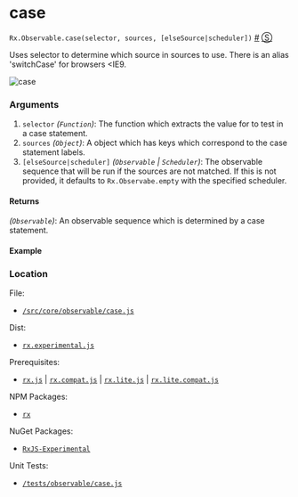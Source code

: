 # case
`Rx.Observable.case(selector, sources, [elseSource|scheduler])`
<a href="#rxobservablecaseselector-sources-elsesourcescheduler">#</a> [&#x24C8;](https://github.com/Reactive-Extensions/RxJS/blob/master/src/core/linq/observable/case.js "View in source") 

Uses selector to determine which source in sources to use.  There is an alias 'switchCase' for browsers <IE9.

![case](https://github.com/Netflix/RxJava/wiki/images/rx-operators/switchCase.png)

### Arguments
1. `selector` *(`Function`)*: The function which extracts the value for to test in a case statement.
2. `sources` *(`Object`)*: A object which has keys which correspond to the case statement labels.
3. `[elseSource|scheduler]` *(`Observable` | `Scheduler`)*: The observable sequence that will be run if the sources are not matched. If this is not provided, it defaults to `Rx.Observabe.empty` with the specified scheduler.

#### Returns
*(`Observable`)*: An observable sequence which is determined by a case statement. 

#### Example

[](http://jsbin.com/wupuz/4/embed?js,console)

### Location

File:
- [`/src/core/observable/case.js`](https://github.com/Reactive-Extensions/RxJS/blob/master/src/core/linq/observable/case.js)

Dist:
- [`rx.experimental.js`](https://github.com/Reactive-Extensions/RxJS/blob/master/rx.experimental.js)

Prerequisites:
- [`rx.js`](https://github.com/Reactive-Extensions/RxJS/blob/master/rx.js) | [`rx.compat.js`](https://github.com/Reactive-Extensions/RxJS/blob/master/rx.compat.js) | [`rx.lite.js`](https://github.com/Reactive-Extensions/RxJS/blob/master/rx.lite.js) | [`rx.lite.compat.js`](https://github.com/Reactive-Extensions/RxJS/blob/master/rx.lite.compat.js)

NPM Packages:
- [`rx`](https://www.npmjs.org/package/rx)

NuGet Packages:
- [`RxJS-Experimental`](http://www.nuget.org/packages/RxJS-Experimental)

Unit Tests:
- [`/tests/observable/case.js`](https://github.com/Reactive-Extensions/RxJS/blob/master/tests/observable/case.js)